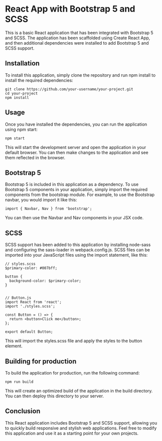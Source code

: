# React App with Bootstrap 5 and SCSS
This is a basic React application that has been integrated with Bootstrap 5 and SCSS. The application has been scaffolded using Create React App, and then additional dependencies were installed to add Bootstrap 5 and SCSS support.

## Installation
To install this application, simply clone the repository and run npm install to install the required dependencies:

```
git clone https://github.com/your-username/your-project.git
cd your-project
npm install
```

## Usage
Once you have installed the dependencies, you can run the application using npm start:

```npm start```

This will start the development server and open the application in your default browser. You can then make changes to the application and see them reflected in the browser.

## Bootstrap 5
Bootstrap 5 is included in this application as a dependency. To use Bootstrap 5 components in your application, simply import the required components from the bootstrap module. For example, to use the Bootstrap navbar, you would import it like this:

```import { Navbar, Nav } from 'bootstrap';```

You can then use the Navbar and Nav components in your JSX code.

## SCSS
SCSS support has been added to this application by installing node-sass and configuring the sass-loader in webpack.config.js. SCSS files can be imported into your JavaScript files using the import statement, like this:

```
// styles.scss
$primary-color: #007bff;

button {
  background-color: $primary-color;
}


// Button.js
import React from 'react';
import './styles.scss';

const Button = () => {
  return <button>Click me</button>;
};

export default Button;
```

This will import the styles.scss file and apply the styles to the button element.

## Building for production
To build the application for production, run the following command:

```npm run build```

This will create an optimized build of the application in the build directory. You can then deploy this directory to your server.

## Conclusion
This React application includes Bootstrap 5 and SCSS support, allowing you to quickly build responsive and stylish web applications. Feel free to modify this application and use it as a starting point for your own projects.
